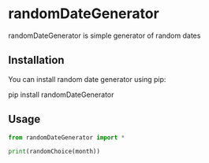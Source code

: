 # randomDateGenerator

randomDateGenerator is simple generator of random dates

## Installation

You can install random date generator using pip:

pip install randomDateGenerator

## Usage

```python
from randomDateGenerator import *

print(randomChoice(month))